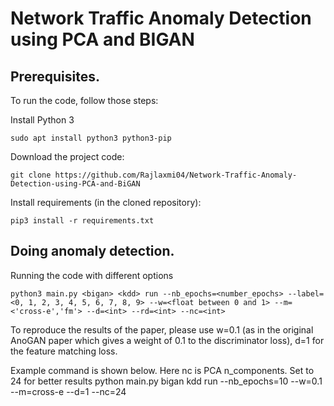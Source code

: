 # Network Traffic Anomaly Detection using PCA and BIGAN


## Prerequisites.
To run the code, follow those steps:

Install Python 3

```
sudo apt install python3 python3-pip
```
Download the project code:

```
git clone https://github.com/Rajlaxmi04/Network-Traffic-Anomaly-Detection-using-PCA-and-BiGAN
```
Install requirements (in the cloned repository):

```
pip3 install -r requirements.txt
```

## Doing anomaly detection.

Running the code with different options

```
python3 main.py <bigan> <kdd> run --nb_epochs=<number_epochs> --label=<0, 1, 2, 3, 4, 5, 6, 7, 8, 9> --w=<float between 0 and 1> --m=<'cross-e','fm'> --d=<int> --rd=<int> --nc=<int>
```
To reproduce the results of the paper, please use w=0.1 (as in the original AnoGAN paper which gives a weight of 0.1 to the discriminator loss), d=1 for the feature matching loss.  

Example command is shown below. Here nc is PCA n_components. Set to 24 for better results
python main.py bigan kdd run --nb_epochs=10 --w=0.1 --m=cross-e --d=1 --nc=24
